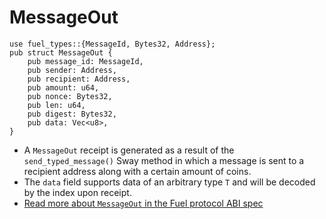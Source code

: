 # MessageOut

```rust,ignore
use fuel_types::{MessageId, Bytes32, Address};
pub struct MessageOut {
    pub message_id: MessageId,
    pub sender: Address,
    pub recipient: Address,
    pub amount: u64,
    pub nonce: Bytes32,
    pub len: u64,
    pub digest: Bytes32,
    pub data: Vec<u8>,
}
```

- A `MessageOut` receipt is generated as a result of the `send_typed_message()` Sway method in which a message is sent to a recipient address along with a certain amount of coins.
- The `data` field supports data of an arbitrary type `T` and will be decoded by the index upon receipt.
- [Read more about `MessageOut` in the Fuel protocol ABI spec](https://github.com/FuelLabs/fuel-specs/blob/master/src/protocol/abi/receipts.md#messageout-receipt)
